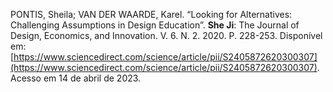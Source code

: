 PONTIS, Sheila; VAN DER WAARDE, Karel. “Looking for Alternatives: Challenging Assumptions in Design Education”. **She Ji**: The Journal of Design, Economics, and Innovation. V. 6. N. 2. 2020. P. 228-253. Disponível em: [https://www.sciencedirect.com/science/article/pii/S2405872620300307](https://www.sciencedirect.com/science/article/pii/S2405872620300307). Acesso em 14 de abril de 2023.
